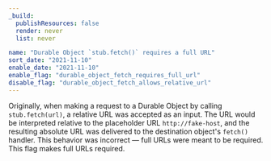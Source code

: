 ```yaml
---
_build:
  publishResources: false
  render: never
  list: never

name: "Durable Object `stub.fetch()` requires a full URL"
sort_date: "2021-11-10"
enable_date: "2021-11-10"
enable_flag: "durable_object_fetch_requires_full_url"
disable_flag: "durable_object_fetch_allows_relative_url"
---
```


Originally, when making a request to a Durable Object by calling `stub.fetch(url)`, a relative URL was accepted as an input. The URL would be interpreted relative to the placeholder URL `http://fake-host`, and the resulting absolute URL was delivered to the destination object's `fetch()` handler. This behavior was incorrect — full URLs were meant to be required. This flag makes full URLs required.
